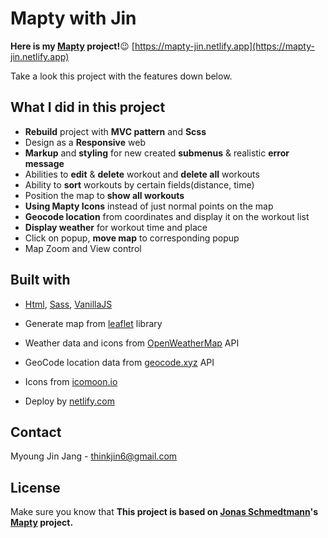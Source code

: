 # Mapty with Jin

**Here is my [Mapty](https://mapty-jin.netlify.app) project!**:wink: [https://mapty-jin.netlify.app](https://mapty-jin.netlify.app)

Take a look this project with the features down below. 


## What I did in this project

- **Rebuild** project with **MVC pattern** and **Scss**
- Design as a **Responsive** web 
- **Markup** and **styling** for new created **submenus** & realistic **error message**
- Abilities to **edit** & **delete** workout and **delete all** workouts
- Ability to **sort** workouts by certain fields(distance, time)
- Position the map to **show all workouts**
- **Using Mapty Icons** instead of just normal points on the map
- **Geocode location** from coordinates and display it on the workout list
- **Display weather** for workout time and place 
- Click on popup, **move map** to corresponding popup
- Map Zoom and View control


## Built with

- [Html](https://html.com/), [Sass](https://sass-lang.com/), [VanillaJS](https://www.javascript.com/)

- Generate map from [leaflet](https://leafletjs.com/) library
- Weather data and icons from [OpenWeatherMap](https://openweathermap.org/) API
- GeoCode location data from [geocode.xyz](https://geocode.xyz/) API
- Icons from [icomoon.io](https://icomoon.io/)
- Deploy by [netlify.com](https://www.netlify.com/)


## Contact

Myoung Jin Jang - [thinkjin6@gmail.com](https://www.google.com/gmail/about/)

## License

Make sure you know that **This project is based on [Jonas Schmedtmann](https://github.com/jonasschmedtmann)'s [Mapty](https://mapty.netlify.app/) project.**
